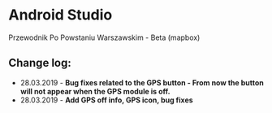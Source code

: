 # Android Studio
Przewodnik Po Powstaniu Warszawskim - Beta (mapbox)

## Change log:

* 28.03.2019 - <b>Bug fixes related to the GPS button - From now the button will not appear when the GPS module is off.</b>
* 28.03.2019 - <b>Add GPS off info, GPS icon, bug fixes</b>
